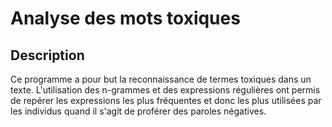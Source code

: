 # Analyse des mots toxiques

## Description

Ce programme a pour but la reconnaissance de termes toxiques dans un texte. L'utilisation des n-grammes et des expressions régulières ont permis de repérer les expressions les plus fréquentes et donc les plus utilisées par les individus quand il s'agit de proférer des paroles négatives.

